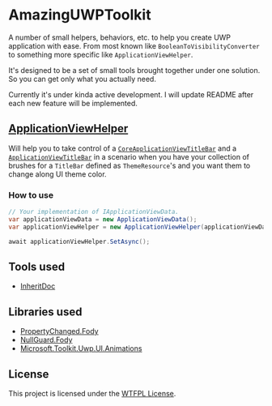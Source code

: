 # AmazingUWPToolkit

A number of small helpers, behaviors, etc. to help you create UWP application with ease. From most known like `BooleanToVisibilityConverter` to something more specific like `ApplicationViewHelper`.

It's designed to be a set of small tools brought together under one solution. So you can get only what you actually need.

Currently it's under kinda active development. I will update README after each new feature will be implemented. 

## [ApplicationViewHelper](https://github.com/khamitimur/AmazingUWPToolkit/tree/master/AmazingUWPToolkit.ApplicatonView)

Will help you to take control of a [`CoreApplicationViewTitleBar`](https://docs.microsoft.com/en-us/uwp/api/windows.applicationmodel.core.coreapplicationviewtitlebar) and a [`ApplicationViewTitleBar`](https://docs.microsoft.com/en-us/uwp/api/windows.ui.viewmanagement.applicationviewtitlebar) in a scenario when you have your collection of brushes for a `TitleBar` defined as `ThemeResource`'s and you want them to change along UI theme color.

### How to use

```cs
// Your implementation of IApplicationViewData.
var applicationViewData = new ApplicationViewData();
var applicationViewHelper = new ApplicationViewHelper(applicationViewData);

await applicationViewHelper.SetAsync();
```

## Tools used
- [InheritDoc](https://www.inheritdoc.io/)

## Libraries used

- [PropertyChanged.Fody](https://github.com/Fody/PropertyChanged)
- [NullGuard.Fody](https://github.com/Fody/NullGuard)
- [Microsoft.Toolkit.Uwp.UI.Animations](https://github.com/Microsoft/WindowsCommunityToolkit/tree/master/Microsoft.Toolkit.Uwp.UI.Animations)

## License

This project is licensed under the [WTFPL License](LICENSE).
